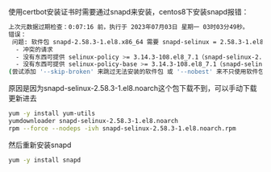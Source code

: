 使用certbot安装证书时需要通过snapd来安装，centos8下安装snapd报错：

```bash
上次元数据过期检查：0:07:16 前，执行于 2023年07月03日 星期一 03时03分49秒。
错误：
 问题: 软件包 snapd-2.58.3-1.el8.x86_64 需要 snapd-selinux = 2.58.3-1.el8，但没有提供者可以被安装
  - 冲突的请求
  - 没有东西可提供 selinux-policy >= 3.14.3-108.el8_7.1（snapd-selinux-2.58.3-1.el8.noarch 需要）
  - 没有东西可提供 selinux-policy-base >= 3.14.3-108.el8_7.1（snapd-selinux-2.58.3-1.el8.noarch 需要）
(尝试添加 '--skip-broken' 来跳过无法安装的软件包 或 '--nobest' 来不只使用软件包的最佳候选)
```

原因是因为snapd-selinux-2.58.3-1.el8.noarch这个包下载不到，可以手动下载更新进去

```bash
yum -y install yum-utils
yumdownloader snapd-selinux-2.58.3-1.el8.noarch
rpm --force --nodeps -ivh snapd-selinux-2.58.3-1.el8.noarch.rpm

```

然后重新安装snapd

```bash
yum -y install snapd
```